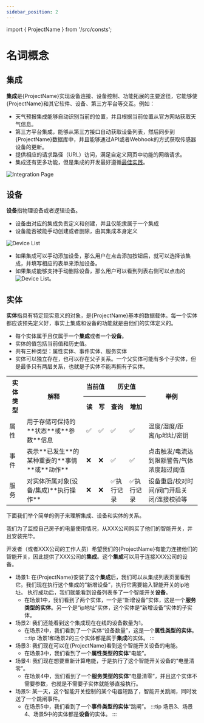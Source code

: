 ```yaml
---
sidebar_position: 2
---
```


import { ProjectName } from '/src/consts';

# 名词概念

## 集成
**集成**是{ProjectName}实现设备连接、设备控制、功能拓展的主要途径，它能够使{ProjectName}和其它软件、设备、第三方平台等交互。例如：
* 天气预报集成能够自动识别当前的位置，并且根据当前位置从官方网站获取天气信息。
* 第三方平台集成，能够从第三方接口自动获取设备列表，然后同步到{ProjectName}数据库中，并且能够通过API或者Webhook的方式获取传感器设备的更新。
* 提供相应的请求路径（URL）访问，满足自定义网页中功能的网络请求。
* 集成还有更多功能，但是集成的开发最好遵循[最佳实践](./best-practices.md#integration-dev)。

![Integration Page](/img/integration-page.png)

## 设备
**设备**指物理设备或者逻辑设备。
* 设备由对应的集成负责定义和创建，并且仅能隶属于一个集成
* 设备能否被能手动创建或者删除，由其集成本身定义

![Device List](/img/device-list.png)

* 如果集成可以手动添加设备，那么用户在点击添加按钮后，就可以选择该集成，并填写相应的表单来添加设备。
* 如果集成能够支持手动删除设备，那么用户可以看到列表右侧可以点击的![Device List](/img/DeleteOutlineFilled.svg)。

## 实体
**实体**指具有特定现实意义的对象，是{ProjectName}基本的数据载体。每一个实体都应该预先定义好，事实上集成和设备的功能就是由他们的实体定义的。
* 每个实体属于且仅属于一个**集成**或者一个**设备**。
* 实体的值包括当前值和历史值。
* 共有三种类型：属性实体、事件实体、服务实体
* 实体可以独立存在，也可以存在父子关系。一个父实体可能有多个子实体，但是最多只有两层关系，也就是子实体不能再拥有子实体。

<table>
  <tr>
    <th rowspan="2">实体类型</th>
    <th rowspan="2">解释</th>
    <th colspan="2">当前值</th>
    <th colspan="2">历史值</th>
    <th rowspan="2">举例</th>
  </tr>
  <tr rowspan="2">
    <th>读</th>
    <th>写</th>
    <th>查询</th>
    <th>增加</th>
  </tr>
  <tr>
    <td>属性</td>
    <td>用于存储可保持的**状态**或**参数**信息</td>
    <td>✅</td>
    <td>✅</td>
    <td>✅</td>
    <td>✅</td>
    <td>温度/湿度/距离/ip地址/密钥</td>
  </tr>
  <tr>
    <td>事件</td>
    <td>表示**已发生**的某种重要的**事情**或**动作**</td>
    <td>❌</td>
    <td>❌</td>
    <td>✅</td>
    <td>✅</td>
    <td>
        点击触发/电流达到限额警告/气体浓度超过阈值
    </td>
  </tr>
  <tr>
    <td>服务</td>
    <td>对实体所属对象(设备/集成)**执行操作**</td>
    <td>❌</td>
    <td>❌</td>
    <td>✅执行记录</td>
    <td>✅执行记录</td>
    <td>设备重启/校对时间/阀门开启关闭/连接校验等</td>
  </tr>
</table>

下面我们举个简单的例子来理解集成、设备和实体的关系。

我们为了监控自己房子的电量使用情况，从XXX公司购买了他们的智能开关，并且安装完毕。

开发者（或者XXX公司的工作人员）希望我们的{ProjectName}有能力连接他们的智能开关，因此提供了XXX公司的**集成**。这个**集成**可以用于连接XXX公司的设备。

* 场景1: 在{ProjectName}安装了这个**集成**后，我们可以从集成列表页面看到它。我们现在执行这个集成的“新增设备”，执行它需要输入智能开关的ip地址。
执行成功后，我们就能看到设备列表多了一个智能开关**设备**。
  * 在场景1中，我们看到了两个实体，一个是“新增设备”实体，这是一个**服务类型的实体**。另一个是“ip地址”实体，这个实体是“新增设备”实体的子实体。
* 场景2: 我们还能看到这个集成现在在线的设备数量为1。
  * 在场景2中，我们看到了一个实体“设备数量”，这是一个**属性类型的实体**。
:::tip
场景1和场景2的三个实体都是属于**集成**的实体。
:::
* 场景3: 我们现在可以在{ProjectName}看到这个智能开关设备的电能。
  * 在场景3中，我们看到了一个**属性类型的实体**“电能”。
* 场景4: 我们现在想要重新计算电能，于是执行了这个智能开关设备的“电量清零”。
  * 在场景4中，我们看到了一个**服务类型的实体**“电量清零”，并且这个实体不需要参数，也就是不需要子实体就能够直接执行。
* 场景5: 某一天，这个智能开关控制的某个电器短路了，智能开关跳闸，同时发送了一个跳闸事件。
  * 在场景5中，我们看到了一个**事件类型的实体**“跳闸”。
:::tip
场景3、场景4、场景5中的实体都是**设备**的实体。
:::